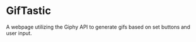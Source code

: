 # GifTastic

A webpage utilizing the Giphy API to generate gifs based on set buttons and user input. 
